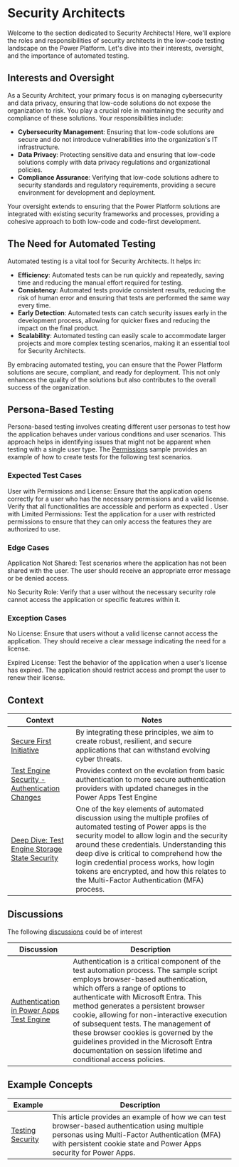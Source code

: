 # Security Architects

Welcome to the section dedicated to Security Architects! Here, we'll explore the roles and responsibilities of security architects in the low-code testing landscape on the Power Platform. Let's dive into their interests, oversight, and the importance of automated testing.

## Interests and Oversight

As a Security Architect, your primary focus is on managing cybersecurity and data privacy, ensuring that low-code solutions do not expose the organization to risk. You play a crucial role in maintaining the security and compliance of these solutions. Your responsibilities include:

- **Cybersecurity Management**: Ensuring that low-code solutions are secure and do not introduce vulnerabilities into the organization's IT infrastructure.
- **Data Privacy**: Protecting sensitive data and ensuring that low-code solutions comply with data privacy regulations and organizational policies.
- **Compliance Assurance**: Verifying that low-code solutions adhere to security standards and regulatory requirements, providing a secure environment for development and deployment.

Your oversight extends to ensuring that the Power Platform solutions are integrated with existing security frameworks and processes, providing a cohesive approach to both low-code and code-first development.

## The Need for Automated Testing

Automated testing is a vital tool for Security Architects. It helps in:

- **Efficiency**: Automated tests can be run quickly and repeatedly, saving time and reducing the manual effort required for testing.
- **Consistency**: Automated tests provide consistent results, reducing the risk of human error and ensuring that tests are performed the same way every time.
- **Early Detection**: Automated tests can catch security issues early in the development process, allowing for quicker fixes and reducing the impact on the final product.
- **Scalability**: Automated testing can easily scale to accommodate larger projects and more complex testing scenarios, making it an essential tool for Security Architects.

By embracing automated testing, you can ensure that the Power Platform solutions are secure, compliant, and ready for deployment. This not only enhances the quality of the solutions but also contributes to the overall success of the organization.

## Persona-Based Testing
Persona-based testing involves creating different user personas to test how the application behaves under various conditions and user scenarios. This approach helps in identifying issues that might not be apparent when testing with a single user type. The [Permissions](https://github.com/microsoft/PowerApps-TestEngine/blob/integration/samples/permissions/README.md) sample provides an example of how to create tests for the following test scenarios.

### Expected Test Cases

User with Permissions and License: Ensure that the application opens correctly for a user who has the necessary permissions and a valid license. Verify that all functionalities are accessible and perform as expected
.
User with Limited Permissions: Test the application for a user with restricted permissions to ensure that they can only access the features they are authorized to use.

### Edge Cases

Application Not Shared: Test scenarios where the application has not been shared with the user. The user should receive an appropriate error message or be denied access.

No Security Role: Verify that a user without the necessary security role cannot access the application or specific features within it.

### Exception Cases

No License: Ensure that users without a valid license cannot access the application. They should receive a clear message indicating the need for a license.

Expired License: Test the behavior of the application when a user's license has expired. The application should restrict access and prompt the user to renew their license.

## Context

| Context | Notes |
|---------|-------|
| [Secure First Initiative](../context/security-first-initiative.md) | By integrating these principles, we aim to create robust, resilient, and secure applications that can withstand evolving cyber threats. |
| [Test Engine Security - Authentication Changes](../context/security-testengine-authentication-changes.md) | Provides context on the evolation from basic authentication to more secure authentication providers with updated chaneges in the Power Apps Test Engine |
| [Deep Dive: Test Engine Storage State Security](../context/security-testengine-storage-state-deep-dive.md) | One of the key elements of automated discussion using the multiple profiles of automated testing of Power apps is the security model to allow login and the security around these credentials. Understanding this deep dive is critical to comprehend how the login credential process works, how login tokens are encrypted, and how this relates to the Multi-Factor Authentication (MFA) process. |

## Discussions

The following [discussions](../discussion) could be of interest

| Discussion | Description |
|------------|-------------|
| [Authentication in Power Apps Test Engine](../discussion/authentication.md) | Authentication is a critical component of the test automation process. The sample script employs browser-based authentication, which offers a range of options to authenticate with Microsoft Entra. This method generates a persistent browser cookie, allowing for non-interactive execution of subsequent tests. The management of these browser cookies is governed by the guidelines provided in the Microsoft Entra documentation on session lifetime and conditional access policies. |[Link](https://github.com/Grant-Archibald-MS/powerfuldev-testing/issues/8)

## Example Concepts

| Example | Description |
|---------|-------------|
| [Testing Security](../examples/testing-security.md) | This article provides an example of how we can test browser-based authentication using multiple personas using Multi-Factor Authentication (MFA) with persistent cookie state and Power Apps security for Power Apps. 